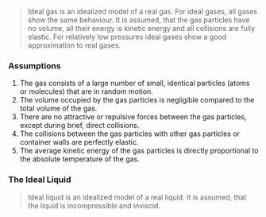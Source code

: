 >Ideal gas is an idealized model of a real gas. For ideal gases, all gases show the same behaviour. It is assumed, that the gas particles have no volume, all their energy is kinetic energy and all collisions are fully elastic. For relatively low pressures ideal gases show a good approximation to real gases.

### Assumptions
1. The gas consists of a large number of small, identical particles (atoms or molecules) that are in random motion.
2. The volume occupied by the gas particles is negligible compared to the total volume of the gas.
3. There are no attractive or repulsive forces between the gas particles, except during brief, direct collisions.
4. The collisions between the gas particles with other gas particles or container walls are perfectly elastic.
5. The average kinetic energy of the gas particles is directly proportional to the absolute temperature of the gas.

### The Ideal Liquid

>Ideal liquid is an idealized model of a real liquid. It is assumed, that the liquid is incompressible and inviscid.

